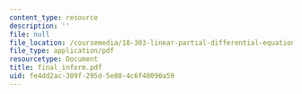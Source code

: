 ```yaml
---
content_type: resource
description: ''
file: null
file_location: /coursemedia/18-303-linear-partial-differential-equations-fall-2006/fe4dd2ac309f295d5e804c6f48090a59_final_inform.pdf
file_type: application/pdf
resourcetype: Document
title: final_inform.pdf
uid: fe4dd2ac-309f-295d-5e80-4c6f48090a59
---
```


